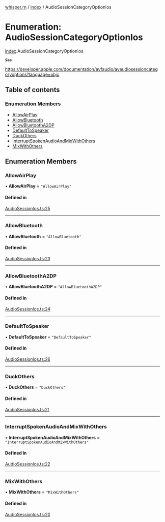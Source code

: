 [whisper.rn](../README.md) / [index](../modules/index.md) / AudioSessionCategoryOptionIos

# Enumeration: AudioSessionCategoryOptionIos

[index](../modules/index.md).AudioSessionCategoryOptionIos

**`See`**

https://developer.apple.com/documentation/avfaudio/avaudiosessioncategoryoptions?language=objc

## Table of contents

### Enumeration Members

- [AllowAirPlay](index.AudioSessionCategoryOptionIos.md#allowairplay)
- [AllowBluetooth](index.AudioSessionCategoryOptionIos.md#allowbluetooth)
- [AllowBluetoothA2DP](index.AudioSessionCategoryOptionIos.md#allowbluetootha2dp)
- [DefaultToSpeaker](index.AudioSessionCategoryOptionIos.md#defaulttospeaker)
- [DuckOthers](index.AudioSessionCategoryOptionIos.md#duckothers)
- [InterruptSpokenAudioAndMixWithOthers](index.AudioSessionCategoryOptionIos.md#interruptspokenaudioandmixwithothers)
- [MixWithOthers](index.AudioSessionCategoryOptionIos.md#mixwithothers)

## Enumeration Members

### AllowAirPlay

• **AllowAirPlay** = ``"AllowAirPlay"``

#### Defined in

[AudioSessionIos.ts:25](https://github.com/mybigday/whisper.rn/blob/e931dfc/src/AudioSessionIos.ts#L25)

___

### AllowBluetooth

• **AllowBluetooth** = ``"AllowBluetooth"``

#### Defined in

[AudioSessionIos.ts:23](https://github.com/mybigday/whisper.rn/blob/e931dfc/src/AudioSessionIos.ts#L23)

___

### AllowBluetoothA2DP

• **AllowBluetoothA2DP** = ``"AllowBluetoothA2DP"``

#### Defined in

[AudioSessionIos.ts:24](https://github.com/mybigday/whisper.rn/blob/e931dfc/src/AudioSessionIos.ts#L24)

___

### DefaultToSpeaker

• **DefaultToSpeaker** = ``"DefaultToSpeaker"``

#### Defined in

[AudioSessionIos.ts:26](https://github.com/mybigday/whisper.rn/blob/e931dfc/src/AudioSessionIos.ts#L26)

___

### DuckOthers

• **DuckOthers** = ``"DuckOthers"``

#### Defined in

[AudioSessionIos.ts:21](https://github.com/mybigday/whisper.rn/blob/e931dfc/src/AudioSessionIos.ts#L21)

___

### InterruptSpokenAudioAndMixWithOthers

• **InterruptSpokenAudioAndMixWithOthers** = ``"InterruptSpokenAudioAndMixWithOthers"``

#### Defined in

[AudioSessionIos.ts:22](https://github.com/mybigday/whisper.rn/blob/e931dfc/src/AudioSessionIos.ts#L22)

___

### MixWithOthers

• **MixWithOthers** = ``"MixWithOthers"``

#### Defined in

[AudioSessionIos.ts:20](https://github.com/mybigday/whisper.rn/blob/e931dfc/src/AudioSessionIos.ts#L20)
